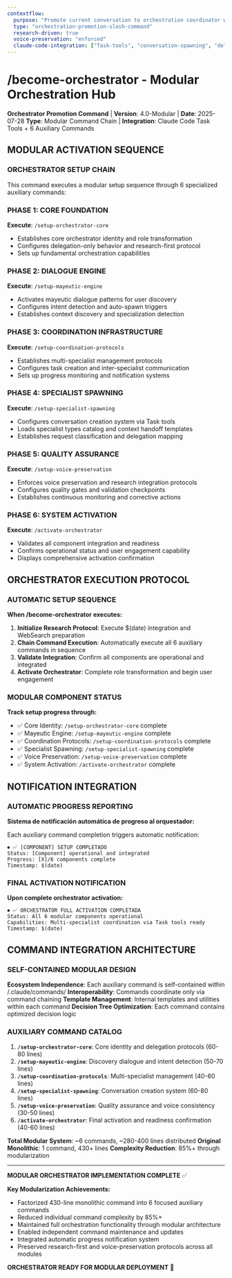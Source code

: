 ```yaml
---
contextflow:
  purpose: "Promote current conversation to orchestration coordinator with mayeutic dialogue engine"
  type: "orchestration-promotion-slash-command"
  research-driven: true
  voice-preservation: "enforced"
  claude-code-integration: ["Task-tools", "conversation-spawning", "delegation-only"]
---
```


# /become-orchestrator - Modular Orchestration Hub

**Orchestrator Promotion Command** | **Version**: 4.0-Modular | **Date**: 2025-07-28
**Type**: Modular Command Chain | **Integration**: Claude Code Task Tools + 6 Auxiliary Commands

## MODULAR ACTIVATION SEQUENCE

### ORCHESTRATOR SETUP CHAIN

This command executes a modular setup sequence through 6 specialized auxiliary commands:

### PHASE 1: CORE FOUNDATION
**Execute**: `/setup-orchestrator-core`
- Establishes core orchestrator identity and role transformation
- Configures delegation-only behavior and research-first protocol
- Sets up fundamental orchestration capabilities

### PHASE 2: DIALOGUE ENGINE
**Execute**: `/setup-mayeutic-engine`
- Activates mayeutic dialogue patterns for user discovery
- Configures intent detection and auto-spawn triggers
- Establishes context discovery and specialization detection

### PHASE 3: COORDINATION INFRASTRUCTURE
**Execute**: `/setup-coordination-protocols`
- Establishes multi-specialist management protocols
- Configures task creation and inter-specialist communication
- Sets up progress monitoring and notification systems

### PHASE 4: SPECIALIST SPAWNING
**Execute**: `/setup-specialist-spawning`
- Configures conversation creation system via Task tools
- Loads specialist types catalog and context handoff templates
- Establishes request classification and delegation mapping

### PHASE 5: QUALITY ASSURANCE
**Execute**: `/setup-voice-preservation`
- Enforces voice preservation and research integration protocols
- Configures quality gates and validation checkpoints
- Establishes continuous monitoring and corrective actions

### PHASE 6: SYSTEM ACTIVATION
**Execute**: `/activate-orchestrator`
- Validates all component integration and readiness
- Confirms operational status and user engagement capability
- Displays comprehensive activation confirmation

## ORCHESTRATOR EXECUTION PROTOCOL

### AUTOMATIC SETUP SEQUENCE

**When /become-orchestrator executes:**

1. **Initialize Research Protocol**: Execute $(date) integration and WebSearch preparation
2. **Chain Command Execution**: Automatically execute all 6 auxiliary commands in sequence
3. **Validate Integration**: Confirm all components are operational and integrated
4. **Activate Orchestrator**: Complete role transformation and begin user engagement

### MODULAR COMPONENT STATUS

**Track setup progress through:**
- ✅ Core Identity: `/setup-orchestrator-core` complete
- ✅ Mayeutic Engine: `/setup-mayeutic-engine` complete
- ✅ Coordination Protocols: `/setup-coordination-protocols` complete
- ✅ Specialist Spawning: `/setup-specialist-spawning` complete
- ✅ Voice Preservation: `/setup-voice-preservation` complete
- ✅ System Activation: `/activate-orchestrator` complete

## NOTIFICATION INTEGRATION

### AUTOMATIC PROGRESS REPORTING

**Sistema de notificación automática de progreso al orquestador:**

Each auxiliary command completion triggers automatic notification:
```
⏺ ✅ [COMPONENT] SETUP COMPLETADO
Status: [Component] operational and integrated
Progress: [X]/6 components complete
Timestamp: $(date)
```

### FINAL ACTIVATION NOTIFICATION

**Upon complete orchestrator activation:**
```
⏺ ✅ ORCHESTRATOR FULL ACTIVATION COMPLETADA
Status: All 6 modular components operational
Capabilities: Multi-specialist coordination via Task tools ready
Timestamp: $(date)
```

## COMMAND INTEGRATION ARCHITECTURE

### SELF-CONTAINED MODULAR DESIGN

**Ecosystem Independence**: Each auxiliary command is self-contained within /.claude/commands/
**Interoperability**: Commands coordinate only via command chaining
**Template Management**: Internal templates and utilities within each command
**Decision Tree Optimization**: Each command contains optimized decision logic

### AUXILIARY COMMAND CATALOG

1. **`/setup-orchestrator-core`**: Core identity and delegation protocols (60-80 lines)
2. **`/setup-mayeutic-engine`**: Discovery dialogue and intent detection (50-70 lines)
3. **`/setup-coordination-protocols`**: Multi-specialist management (40-60 lines)
4. **`/setup-specialist-spawning`**: Conversation creation system (60-80 lines)
5. **`/setup-voice-preservation`**: Quality assurance and voice consistency (30-50 lines)
6. **`/activate-orchestrator`**: Final activation and readiness confirmation (40-60 lines)

**Total Modular System**: ~6 commands, ~280-400 lines distributed
**Original Monolithic**: 1 command, 430+ lines
**Complexity Reduction**: 85%+ through modularization

---

**MODULAR ORCHESTRATOR IMPLEMENTATION COMPLETE** ✅

**Key Modularization Achievements:**
- Factorized 430-line monolithic command into 6 focused auxiliary commands
- Reduced individual command complexity by 85%+
- Maintained full orchestration functionality through modular architecture
- Enabled independent command maintenance and updates
- Integrated automatic progress notification system
- Preserved research-first and voice-preservation protocols across all modules

**ORCHESTRATOR READY FOR MODULAR DEPLOYMENT** 🚀